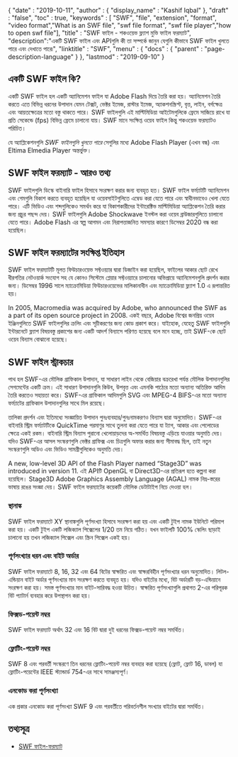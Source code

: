 {
  "date" : "2019-10-11",
  "author" : {
    "display_name" : "Kashif Iqbal"
},
  "draft" : "false",
  "toc" : true,
  "keywords" : [ "SWF", "file", "extension", "format", "video format","What is an SWF file", "swf file format", "swf file player","how to open swf file"],
  "title" : "SWF ফাইল - শকওয়েভ ফ্ল্যাশ মুভি ফাইল ফরম্যাট",
  "description":"একটি SWF ফাইল এবং APIগুলি কী তা সম্পর্কে জানুন যেগুলি কীভাবে SWF ফাইল খুলতে পারে এবং দেখাতে পারে৷",
  "linktitle" : "SWF",
  "menu" : {
    "docs" : {
      "parent" : "page-description-language"
}
},
  "lastmod" : "2019-09-10"
}

## একটি SWF ফাইল কি?

একটি SWF ফাইল হল একটি অ্যানিমেশন ফাইল যা Adobe Flash দিয়ে তৈরি করা হয়। অ্যানিমেশন তৈরি করতে এতে বিভিন্ন ধরনের উপাদান যেমন টেক্সট, ভেক্টর ইমেজ, রাস্টার ইমেজ, অ্যাকশনস্ক্রিপ্ট, বৃত্ত, লাইন, বর্গক্ষেত্র এবং আয়তক্ষেত্রের মতো বস্তু থাকতে পারে। SWF ফাইলগুলি এই মাল্টিমিডিয়া আইটেমগুলিকে ফ্রেমে সাজিয়ে রাখে যা প্রতি সেকেন্ডে (fps) বিভিন্ন ফ্রেমে চালানো যায়। SWF মানে সংক্ষিপ্ত ওয়েব ফাইল কিন্তু শকওয়েভ ফরম্যাটও পরিচিত।

যে অ্যাপ্লিকেশনগুলি *SWF ফাইলগুলি খুলতে পারে* সেগুলির মধ্যে Adobe Flash Player (এখন বন্ধ) এবং Eltima Elmedia Player অন্তর্ভুক্ত।

## SWF ফাইল ফরম্যাট - আরও তথ্য

SWF ফাইলগুলি ডিস্কে বাইনারি ফাইল হিসাবে সংরক্ষণ করার জন্য ব্যবহৃত হত। SWF ফাইল ফর্ম্যাটটি অ্যানিমেশন এবং গেমগুলি বিকাশ করতে ব্যবহৃত হয়েছিল যা ওয়েবসাইটগুলিতে এম্বেড করা যেতে পারে এবং স্বাধীনভাবেও খেলা যেতে পারে। এটি ভিডিও এবং শব্দগুলিকেও সমর্থন করে যা বিকাশকারীদের ইন্টারেক্টিভ মাল্টিমিডিয়া অ্যাপ্লিকেশন তৈরি করার জন্য প্রচুর পছন্দ দেয়। SWF ফাইলগুলি Adobe Shockwave ইনস্টল করা ওয়েব ব্রাউজারগুলিতে চালানো যেতে পারে। Adobe Flash এর স্বল্প আগমন এবং নিরাপত্তাজনিত সমস্যার কারণে ডিসেম্বর 2020 বন্ধ করা হয়েছিল।

## SWF ফাইল ফরম্যাটের সংক্ষিপ্ত ইতিহাস

SWF ফাইল ফরম্যাটটি মূলত ফিউচারওয়েভ সফ্টওয়্যার দ্বারা ডিজাইন করা হয়েছিল, ফাইলের আকার ছোট রেখে ধীরগতির নেটওয়ার্ক সংযোগ সহ যে কোনও সিস্টেমে প্লেয়ার সফ্টওয়্যারে চালানোর অভিপ্রায়ে অ্যানিমেশনগুলি প্রদর্শন করার জন্য। ডিসেম্বর 1996 সালে ম্যাক্রোমিডিয়া ফিউচারওয়েভের মালিকানাধীন এবং ম্যাক্রোমিডিয়া ফ্ল্যাশ 1.0 এ রূপান্তরিত হয়।

In 2005, Macromedia was acquired by Adobe, who announced the SWF as a part of its open source project in 2008. একই বছরে, Adobe বিশ্বের জনপ্রিয় ওয়েব ইঞ্জিনগুলিতে SWF ফাইলগুলির ক্রলিং এবং সূচীকরণের জন্য কোড প্রকাশ করে। যাইহোক, যেহেতু SWF ফাইলগুলি ইন্টারনেটে ফ্ল্যাশ বিষয়বস্তু প্রকাশের জন্য একটি আদর্শ বিন্যাসে পরিণত হয়েছে বলে মনে হচ্ছে, তাই SWF-কে ছোট ওয়েব বিন্যাস বোঝানো হয়েছে।

## SWF ফাইল স্ট্রাকচার

পাথ হল SWF-এর মৌলিক গ্রাফিকাল উপাদান, যা সাধারণ লাইন থেকে বেজিয়ার বক্ররেখা পর্যন্ত মৌলিক উপাদানগুলির সেগমেন্টের একটি ক্রম। এই সাধারণ উপাদানগুলি কিউব, উপবৃত্ত এবং এমনকি পাঠ্যের মতো অন্যান্য অতিরিক্ত আদিম তৈরি করতেও সহায়তা করে। SWF-এর গ্রাফিকাল আদিমগুলি SVG এবং MPEG-4 BIFS-এর মতো অন্যান্য ফর্ম্যাটের গ্রাফিকাল উপাদানগুলির সাথে মিল রয়েছে।

তালিকা প্রদর্শন এবং ইতিমধ্যে সংজ্ঞায়িত উপাদান পুনঃব্যবহার/পুনঃনামকরণও বিন্যাস দ্বারা অনুমোদিত। SWF-এর বাইনারি স্ট্রিম ফর্ম্যাটটিকে QuickTime পরমাণুর সাথে তুলনা করা যেতে পারে যা ট্যাগ, আকার এবং পেলোডের ক্ষেত্রে একই রকম। বাইনারি স্ট্রিম বিন্যাস পুরানো খেলোয়াড়দের অ-সমর্থিত বিষয়বস্তু এড়িয়ে যাওয়ার অনুমতি দেয়। যদিও SWF-এর আসল সংস্করণগুলি ভেক্টর গ্রাফিক্স এবং চিত্রগুলি অফার করার জন্য সীমাবদ্ধ ছিল, তাই নতুন সংস্করণগুলি অডিও এবং ভিডিও সামগ্রীগুলিকেও অনুমতি দেয়।

A new, low-level 3D API of the Flash Player named “Stage3D” was introduced in version 11. এই APIটি OpenGL বা Direct3D-এর প্রতিরূপ হতে কল্পনা করা হয়েছিল। Stage3D Adobe Graphics Assembly Language (AGAL) নামক নিম্ন-স্তরের ভাষায় রঙের সংজ্ঞা দেয়। SWF ফাইল ফরম্যাটের কয়েকটি মৌলিক ডেটাটাইপ নিচে দেওয়া হল।

### স্থানাঙ্ক

SWF ফাইল ফরম্যাটে XY স্থানাঙ্কগুলি পূর্ণসংখ্যা হিসাবে সংরক্ষণ করা হয় এবং একটি টুইপ নামক ইউনিটে পরিমাপ করা হয়। একটি টুইপ একটি লজিক্যাল পিক্সেলের 1/20 তম নিয়ে গঠিত। যখন ফাইলটি 100% স্কেলিং ছাড়াই চালানো হয় তখন লজিক্যাল পিক্সেল এবং স্ক্রিন পিক্সেল একই হয়।

### পূর্ণসংখ্যার ধরন এবং বাইট অর্ডার

SWF ফাইল ফরম্যাটে 8, 16, 32 এবং 64 বিটের স্বাক্ষরিত এবং স্বাক্ষরবিহীন পূর্ণসংখ্যার ধরন অনুমোদিত। লিটল-এন্ডিয়ান বাইট অর্ডার পূর্ণসংখ্যার মান সংরক্ষণ করতে ব্যবহৃত হয়। যদিও বাইটের মধ্যে, বিট অর্ডারটি বড়-এন্ডিয়ানে সংরক্ষণ করা হয়। সমস্ত পূর্ণসংখ্যার মান বাইট-সারিবদ্ধ হওয়া উচিত। স্বাক্ষরিত পূর্ণসংখ্যাগুলি প্রথাগত 2-এর পরিপূরক বিট প্যাটার্ন ব্যবহার করে উপস্থাপন করা হয়।

### ফিক্সড-পয়েন্ট নম্বর

SWF ফাইল ফরম্যাট অর্থাৎ 32 এবং 16 বিট দ্বারা দুই ধরনের ফিক্সড-পয়েন্ট নম্বর সমর্থিত।

### ফ্লোটিং-পয়েন্ট নম্বর

SWF 8 এবং পরবর্তী সংস্করণে তিন ধরনের ফ্লোটিং-পয়েন্ট নম্বর ব্যবহার করা হয়েছে (ফ্লোট, ফ্লোট 16, ডাবল) যা ফ্লোটিং-পয়েন্টের IEEE স্ট্যান্ডার্ড 754-এর সাথে সামঞ্জস্যপূর্ণ।

### এনকোড করা পূর্ণসংখ্যা

এক প্রকার এনকোড করা পূর্ণসংখ্যা SWF 9 এবং পরবর্তীতে পরিবর্তনশীল সংখ্যার বাইটের দ্বারা সমর্থিত।

## তথ্যসূত্র

* [SWF ফাইল-ফরম্যাট](https://en.wikipedia.org/wiki/Swf)


